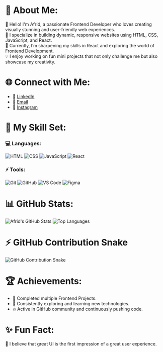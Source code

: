 # 💫 About Me:
👋 Hello! I'm Afrid, a passionate Frontend Developer who loves creating visually stunning and user-friendly web experiences.<br>
🚀 I specialize in building dynamic, responsive websites using HTML, CSS, JavaScript, and React.<br>
🌱 Currently, I’m sharpening my skills in React and exploring the world of Frontend Development.<br>
💡 I enjoy working on fun mini projects that not only challenge me but also showcase my creativity.<br>

# 🌐 Connect with Me:
- 💼 [LinkedIn](https://www.linkedin.com/in/afrid-shaik-7169521a0/)
- 📧 [Email](mailto:shaikafrid500@gmail.com)
- 💬 [Instagram](https://www.instagram.com/afrid_awesome/)

# 🚀 My Skill Set:
### 💻 Languages:
![HTML](https://img.shields.io/badge/-HTML-E34F26?logo=html5&logoColor=white)
![CSS](https://img.shields.io/badge/-CSS-1572B6?logo=css3&logoColor=white)
![JavaScript](https://img.shields.io/badge/-JavaScript-F7DF1E?logo=javascript&logoColor=black)
![React](https://img.shields.io/badge/-React-61DAFB?logo=react&logoColor=black)

### ⚡ Tools:
![Git](https://img.shields.io/badge/-Git-F05032?logo=git&logoColor=white)
![GitHub](https://img.shields.io/badge/-GitHub-181717?logo=github&logoColor=white)
![VS Code](https://img.shields.io/badge/-VS%20Code-007ACC?logo=visual-studio-code&logoColor=white)
![Figma](https://img.shields.io/badge/-Figma-F24E1E?logo=figma&logoColor=white)


# 📊 GitHub Stats:
![Afrid's GitHub Stats](https://github-readme-stats.vercel.app/api?username=shaikafrid1&show_icons=true&theme=radical)
![Top Languages](https://github-readme-stats.vercel.app/api/top-langs/?username=shaikafrid1&layout=compact&theme=radical)

# ⚡ GitHub Contribution Snake

<picture>
  <source media="(prefers-color-scheme: dark)" srcset="https://github.com/ShaikAfrid1/shaikafrid1/blob/output/github-contribution-grid-snake-dark.svg" />
  <source media="(prefers-color-scheme: light)" srcset="https://github.com/ShaikAfrid1/shaikafrid1/blob/output/github-contribution-grid-snake.svg" />
  <img alt="GitHub Contribution Snake" src="https://github.com/ShaikAfrid1/shaikafrid1/blob/output/github-contribution-grid-snake.svg" />
</picture>


# 🏆 Achievements:
- 🌟 Completed multiple Frontend Projects.
- 🎯 Consistently exploring and learning new technologies.
- 🔥 Active in GitHub community and continuously pushing code.

# ✨ Fun Fact:
🚀 I believe that great UI is the first impression of a great user experience.
